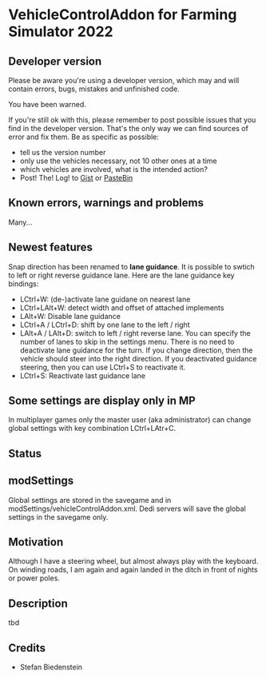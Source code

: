 # VehicleControlAddon for Farming Simulator 2022

## Developer version
Please be aware you're using a developer version, which may and will contain errors, bugs, mistakes and unfinished code. 

You have been warned.

If you're still ok with this, please remember to post possible issues that you find in the developer version. 
That's the only way we can find sources of error and fix them. 
Be as specific as possible:

* tell us the version number
* only use the vehicles necessary, not 10 other ones at a time
* which vehicles are involved, what is the intended action?
* Post! The! Log! to [Gist](https://gist.github.com/) or [PasteBin](http://pastebin.com/)

## Known errors, warnings and problems
Many...

## Newest features
Snap direction has been renamed to **lane guidance**.
It is possible to swtich to left or right reverse guidance lane. Here are the lane guidance key bindings:
* LCtrl+W: (de-)activate lane  guidane on nearest lane
* LCtrl+LAlt+W: detect width and offset of attached implements
* LAlt+W: Disable lane guidance
* LCtrl+A / LCtrl+D: shift by one lane to the left / right
* LAlt+A / LAlt+D: switch to left / right reverse lane. You can specify the number of lanes to skip in the settings menu. There is no need to deactivate lane guidance for the turn. If you change direction, then the vehicle should steer into the right direction. If you deactivated guidance steering, then you can use LCtrl+S to reactivate it.
* LCtrl+S: Reactivate last guidance lane

## Some settings are display only in MP

In multiplayer games only the master user (aka administrator) can change global settings with key combination LCtrl+LAtr+C.

## Status

## modSettings

Global settings are stored in the savegame and in modSettings/vehicleControlAddon.xml. Dedi servers will save the global settings in the savegame only.

## Motivation
Although I have a steering wheel, but almost always play with the keyboard. On winding roads, I am again and again landed in the ditch in front of nights or power poles.

## Description
tbd

## Credits
* Stefan Biedenstein
